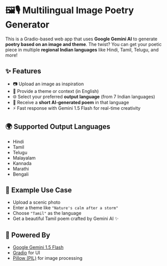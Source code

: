 # 🖼️🎙️ Multilingual Image Poetry Generator

This is a Gradio-based web app that uses **Google Gemini AI** to generate **poetry based on an image and theme**. The twist? You can get your poetic piece in multiple **regional Indian languages** like Hindi, Tamil, Telugu, and more!

## ✨ Features

- 📷 Upload an image as inspiration  
- 🧠 Provide a theme or context (in English)  
- 🌐 Select your preferred **output language** (from 7 Indian languages)  
- 📝 Receive a **short AI-generated poem** in that language  
- ⚡ Fast response with Gemini 1.5 Flash for real-time creativity  

## 🌍 Supported Output Languages

- Hindi  
- Tamil  
- Telugu  
- Malayalam  
- Kannada  
- Marathi  
- Bengali  

## 🚀 Example Use Case

- Upload a scenic photo  
- Enter a theme like `"Nature's calm after a storm"`  
- Choose `"Tamil"` as the language  
- Get a beautiful Tamil poem crafted by Gemini AI ✨

## 🧠 Powered By

- [Google Gemini 1.5 Flash](https://deepmind.google/technologies/gemini/)  
- [Gradio](https://www.gradio.app/) for UI  
- [Pillow (PIL)](https://python-pillow.org/) for image processing  
